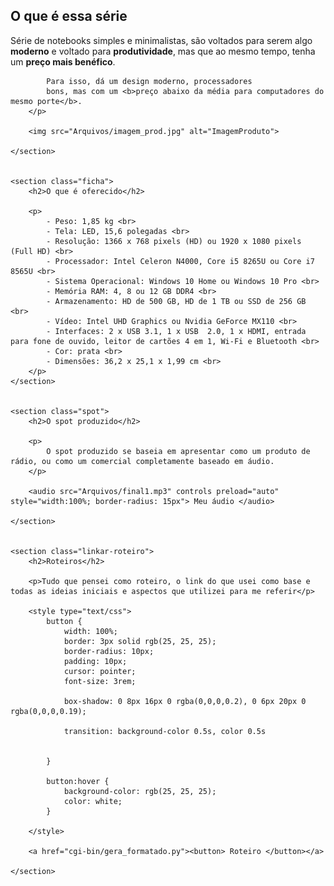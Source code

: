 
<head>
	<title>Série Ideapad S145 da Lenovo</title>
</head>
<body>
	<section class="explicacao">
		<h2>O que é essa série</h2>
		<p>
			Série de notebooks simples e minimalistas, são voltados para serem algo <b>moderno</b> e voltado para <b>produtividade</b>, mas que ao mesmo tempo, tenha um <b>preço mais benéfico</b>.

			Para isso, dá um design moderno, processadores 
			bons, mas com um <b>preço abaixo da média para computadores do mesmo porte</b>.
		</p>

		<img src="Arquivos/imagem_prod.jpg" alt="ImagemProduto">

	</section>


	<section class="ficha">
		<h2>O que é oferecido</h2>

		<p>
			- Peso: 1,85 kg <br>
			- Tela: LED, 15,6 polegadas <br>
			- Resolução: 1366 x 768 pixels (HD) ou 1920 x 1080 pixels (Full HD) <br>
			- Processador: Intel Celeron N4000, Core i5 8265U ou Core i7 8565U <br>
			- Sistema Operacional: Windows 10 Home ou Windows 10 Pro <br>
			- Memória RAM: 4, 8 ou 12 GB DDR4 <br>
			- Armazenamento: HD de 500 GB, HD de 1 TB ou SSD de 256 GB <br>
			- Vídeo: Intel UHD Graphics ou Nvidia GeForce MX110 <br>
			- Interfaces: 2 x USB 3.1, 1 x USB  2.0, 1 x HDMI, entrada para fone de ouvido, leitor de cartões 4 em 1, Wi-Fi e Bluetooth <br>
			- Cor: prata <br>
			- Dimensões: 36,2 x 25,1 x 1,99 cm <br>
		</p>
	</section>


	<section class="spot">
		<h2>O spot produzido</h2>

		<p>
			O spot produzido se baseia em apresentar como um produto de rádio, ou como um comercial completamente baseado em áudio.
		</p>

		<audio src="Arquivos/final1.mp3" controls preload="auto" style="width:100%; border-radius: 15px"> Meu áudio </audio>

	</section>


	<section class="linkar-roteiro">
		<h2>Roteiros</h2>

		<p>Tudo que pensei como roteiro, o link do que usei como base e todas as ideias iniciais e aspectos que utilizei para me referir</p>

		<style type="text/css">
			button {
				width: 100%;
				border: 3px solid rgb(25, 25, 25);
				border-radius: 10px;
				padding: 10px;
				cursor: pointer;
				font-size: 3rem;

				box-shadow: 0 8px 16px 0 rgba(0,0,0,0.2), 0 6px 20px 0 rgba(0,0,0,0.19);

				transition: background-color 0.5s, color 0.5s


			}

			button:hover {
				background-color: rgb(25, 25, 25);
				color: white;
			}

		</style>

		<a href="cgi-bin/gera_formatado.py"><button> Roteiro </button></a>

	</section>


</body>
